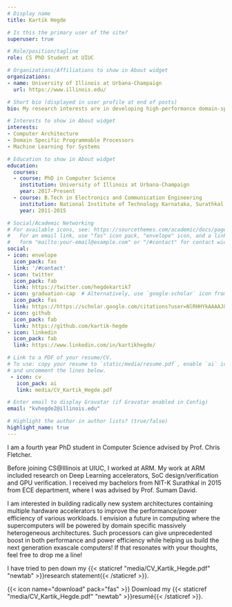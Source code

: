 ```yaml
---
# Display name
title: Kartik Hegde

# Is this the primary user of the site?
superuser: true

# Role/position/tagline
role: CS PhD Student at UIUC

# Organizations/Affiliations to show in About widget
organizations:
- name: University of Illinois at Urbana-Champaign
  url: https://www.illinois.edu/

# Short bio (displayed in user profile at end of posts)
bio: My research interests are in developing high-performance domain-specific programmable processors for modern data centres and cloud computing.

# Interests to show in About widget
interests:
- Computer Architecture
- Domain Specific Programmable Processors
- Machine Learning for Systems

# Education to show in About widget
education:
  courses:
  - course: PhD in Computer Science
    institution: University of Illinois at Urbana-Champaign
    year: 2017-Present
  - course: B.Tech in Electronics and Communication Engineering
    institution: National Institute of Technology Karnataka, Surathkal
    year: 2011-2015

# Social/Academic Networking
# For available icons, see: https://sourcethemes.com/academic/docs/page-builder/#icons
#   For an email link, use "fas" icon pack, "envelope" icon, and a link in the
#   form "mailto:your-email@example.com" or "/#contact" for contact widget.
social:
- icon: envelope
  icon_pack: fas
  link: '/#contact'
- icon: twitter
  icon_pack: fab
  link: https://twitter.com/hegdekartik7
- icon: graduation-cap  # Alternatively, use `google-scholar` icon from `ai` icon pack
  icon_pack: fas
  link: https://https://scholar.google.com/citations?user=NlRHHYkAAAAJ&hl=en
- icon: github
  icon_pack: fab
  link: https://github.com/kartik-hegde
- icon: linkedin
  icon_pack: fab
  link: https://www.linkedin.com/in/kartikhegde/

# Link to a PDF of your resume/CV.
# To use: copy your resume to `static/media/resume.pdf`, enable `ai` icons in `params.toml`, 
# and uncomment the lines below.
 - icon: cv
   icon_pack: ai
   link: media/CV_Kartik_Hegde.pdf

# Enter email to display Gravatar (if Gravatar enabled in Config)
email: "kvhegde2@illinois.edu"

# Highlight the author in author lists? (true/false)
highlight_name: true
---
```


I am a fourth year PhD student in Computer Science advised by Prof. Chris Fletcher.

Before joining CS@Illinois at UIUC, I worked at ARM. My work at ARM included research on Deep Learning accelerators, SoC design/verification and GPU verification. I received my bachelors from NIT-K Surathkal in 2015 from ECE department, where I was advised by Prof. Sumam David.

I am interested in building radically new system architectures containing multiple hardware accelerators to improve the performance/power efficiency of various workloads. I envision a future in computing where the supercomputers will be powered by domain specific massively heterogeneous architectures. Such processors can give unprecedented boost in both performance and power efficiency while helping us build the next generation exascale computers! If that resonates with your thoughts, feel free to drop me a line!

I have tried to pen down my  {{< staticref "media/CV_Kartik_Hegde.pdf" "newtab" >}}research statement{{< /staticref >}}.

{{< icon name="download" pack="fas" >}} Download my {{< staticref "media/CV_Kartik_Hegde.pdf" "newtab" >}}resumé{{< /staticref >}}.
